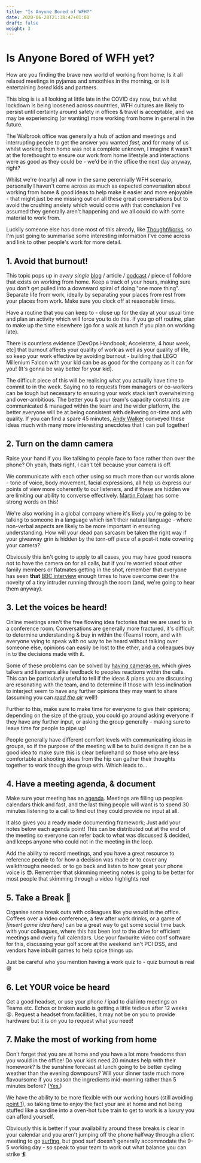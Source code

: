 ```yaml
---
title: "Is Anyone Bored of WFH?"
date: 2020-06-28T21:38:47+01:00
draft: false
weight: 3
---
```


# Is Anyone Bored of WFH yet?

How are you finding the brave new world of working from home; Is it all relaxed meetings in pyjamas and smoothies in the morning, or is it entertaining _bored_ kids and partners.

This blog is is all looking at little late in the COVID day now, but whilst lockdown is being loosened across countries, WFH cultures are likely to persist until certainty around safety in offices & travel is acceptable, and we may be experiencing (or wanting) more working from home in general in the future.

The Walbrook office was generally a hub of action and meetings and interrupting people to get the answer you wanted _fast_, and for many of us whilst working from home was not a complete unknown, I imagine it wasn't at the forethought to ensure our work from home lifestyle and interactions were as good as they could be - we'd be in the office the next day anyway, right?

Whilst we're (nearly) all now in the same perennially WFH scenario, personally I haven't come across as much as expected conversation about working from home & good ideas to help make it easier and more enjoyable - that might just be me missing out on all these great conversations but to avoid the crushing anxiety which would come with that conclusion I've assumed they generally aren't happening and we all could do with some material to work from.

Luckily someone else has done most of this already, like [ThoughtWorks](https://files.thoughtworks.com/pdfs/Books/Remote_Work_Playbook.pdf), so I'm just going to summarise some interesting information I've come across and link to other people's work for more detail.

## 1. Avoid that burnout!

This topic pops up in *every single* [blog](https://whenihavetime.com/2014/07/08/10-lessons-from-4-years-working-remotely/) / article / [podcast](https://www.codingblocks.net/podcast/how-to-work-remote-effectively/) / piece of folklore that exists on working from home. Keep a track of your hours, making sure you don't get pulled into a downward spiral of doing "one more thing". Separate life from work, ideally by separating your places from rest from your places from work. Make sure you clock off at reasonable times.

Have a routine that you can keep to - close up for the day at your usual time and plan an activity which will force you to do this. If you go off routine, plan to make up the time elsewhere (go for a walk at lunch if you plan on working late).

There is countless evidence [DevOps Handbook, Accelerate, 4 hour week, etc] that burnout affects your quality of work as well as your quality of life, so keep your work effective by avoiding burnout  - building that LEGO Millenium Falcon with your kid can be as good for the company as it can for you! (It's gonna be way better for your kid).

The difficult piece of this will be realising what you actually have time to commit to in the week. Saying no to requests from managers or co-workers can be tough but necessary to ensuring your work stack isn't overwhelming and over-ambitious. The better you & your team's capacity constraints are communicated & managed within the team and the wider platform, the better everyone will be at being consistent with delivering on-time and with quality. If you can find a spare 45 minutes, [Andy Walker](https://www.infoq.com/presentations/career-skills-self-management/?itm_source=infoq&itm_medium=QCon_EarlyAccessVideos&itm_campaign=QConLondon2019) conveyed these ideas much with many more interesting anecdotes that I can pull together!

## 2. Turn on the damn camera

Raise your hand if you like talking to people face to face rather than over the phone? Oh yeah, thats right, I can't tell because your camera is off.

We communicate with each other using so much more than our words alone - tone of voice, body movement, facial expressions, all help us express our points of view more coherently to our listeners, and if these are hidden we are limiting our ability to converse effectively. [Martin Folwer](https://martinfowler.com/articles/effective-video-calls.html) has some strong words on this!

We're also working in a global company where it's likely you're going to be talking to someone in a language which isn't their natural language - where non-verbal aspects are likely to be more important in ensuring understanding. How will your dead pan sarcasm be taken the right way if your giveaway grin is hidden by the torn-off piece of a post-it note covering your camera?

Obviously this isn't going to apply to all cases, you may have good reasons not to have the camera on for all calls, but if you're worried about other family members or flatmates getting in the shot, remember that everyone has seen **that** [BBC interview](https://www.youtube.com/watch?v=Mh4f9AYRCZY) enough times to have overcome over the novelty of a tiny intruder running through the room (and, we're going to hear them anyway).

## 3. Let the voices be heard!

Online meetings aren't the free flowing idea factories that we are used to in a conference room. Conversations are generally more fractured, it's difficult to determine understanding & buy in within the (Teams) room, and with everyone vying to speak with no way to be heard without talking over someone else, opinions can easily be lost to the ether, and a colleagues buy in to the decisions made with it.

Some of these problems can be solved by [having cameras on](#Turn-on-the-damn-camera), which gives talkers and listeners alike feedback to peoples reactions within the calls. This can be particularly useful to tell if the ideas & plans you are discussing are resonating with the team, and to determine if those with less inclination to interject seem to have any further opinions they may want to share (assuming you can _[read the air](https://www.bbc.com/worklife/article/20200129-what-is-reading-the-air-in-japan)_ well!)

Further to this, make sure to make time for everyone to give their opinions; depending on the size of the group, you could go around asking everyone if they have any further input, or asking the group generally - making sure to leave time for people to pipe up!

People generally have different comfort levels with communicating ideas in groups, so if the purpose of the meeting will be to build designs it can be a good idea to make sure this is clear beforehand so those who are less comfortable at shooting ideas from the hip can gather their thoughts together to work though the group with. Which leads to...

## 4. Have a meeting agenda, & document

Make sure your meeting has an [agenda](https://about.gitlab.com/company/culture/all-remote/meetings/#have-an-agenda). Meetings are filling up peoples calendars thick and fast, and the last thing people will want is to spend 30 minutes listening to a call to find out they could provide no input at all.

It also gives you a ready made documenting framework; Just add your notes below each agenda point! This can be distributed out at the end of the meeting so everyone can refer back to what was discussed & decided, and keeps anyone who could not in the meeting in the loop.

Add the ability to record meetings, and you have a great resource to reference people to for how a decision was made or to cover any walkthroughs needed. or to go back and listen to how great your phone voice is :sunglasses:. Remember that skimming meeting notes is going to be better for most people that skimming through a video highlights reel

## 5. Take a Break :chocolate_bar:

Organise some break outs with colleagues like you would in the office. Coffees over a video conference, a few after work drinks, or a game of _[insert game idea here]_ can be a great way to get some social time back with your colleagues, where this has been lost to the drive for efficient meetings and overly full calendars. Use your favourite video conf software for this, discussing your golf score at the weekend isn't PCI DSS, and vendors have inbuilt games to help spice things up.

Just be careful who you mention having a work quiz to - quiz burnout is real :sweat_smile:


## 6. Let YOUR voice be heard

Get a good headset, or use your phone / ipad to dial into meetings on Teams etc. Echos or broken audio is getting a little tedious after 12 weeks :weary:. Request a headset from facilities, it may not be on you to provide hardware but it is on you to request what you need!


## 7. Make the most of working from home

Don't forget that you are at home and you have a lot more freedoms than you would in the office! Do your kids need 20 minutes help with their homework?  Is the sunshine forecast at lunch going to be better cycling weather than the evening downpours? Will your dinner taste much more flavoursome if you season the ingredients mid-morning rather than 5 minutes before? ([Yes.](https://www.saltfatacidheat.com/))

We have the ability to be more flexible with our working hours (still avoiding [point 1](#Avoid-That-Burnout!)), so taking time to enjoy the fact your are at home and not being stuffed like a sardine into a oven-hot tube train to get to work is a luxury you can afford yourself.

Obviously this is better if your availability around these breaks is clear in your calendar and you aren't jumping off the phone  halfway through a client meeting to go [surfing](https://soundcloud.com/patagonia1973/let-my-people-go-surfing-prologue), but  good surf doesn't generally accommodate the 9-5 working day - so speak to your team to work out what balance you can strike :surfer:

